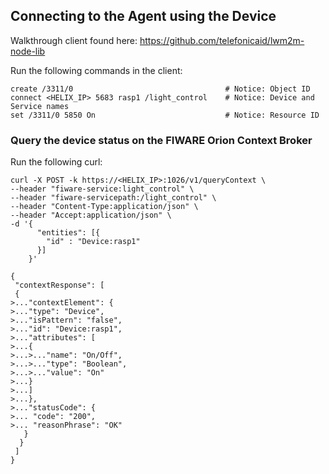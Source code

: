 ## Connecting to the Agent using the Device

Walkthrough client found here: https://github.com/telefonicaid/lwm2m-node-lib

Run the following commands in the client:

```
create /3311/0                                  # Notice: Object ID
connect <HELIX_IP> 5683 rasp1 /light_control    # Notice: Device and Service names
set /3311/0 5850 On                             # Notice: Resource ID
```

### Query the device status on the FIWARE Orion Context Broker

Run the following curl:

```
curl -X POST -k https://<HELIX_IP>:1026/v1/queryContext \
--header "fiware-service:light_control" \
--header "fiware-servicepath:/light_control" \
--header "Content-Type:application/json" \
--header "Accept:application/json" \
-d '{
      "entities": [{
        "id" : "Device:rasp1"
      }]
    }'
```

```
{
 "contextResponse": [
 {
>..."contextElement": {
>..."type": "Device",
>..."isPattern": "false",
>..."id": "Device:rasp1",
>..."attributes": [
>...{
>...>..."name": "On/Off",
>...>..."type": "Boolean",
>...>..."value": "On"
>...}
>...]
>...},
>..."statusCode": {
>... "code": "200",
>... "reasonPhrase": "OK"
   }
  }
 ]
}
```

